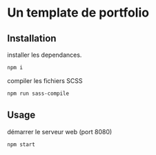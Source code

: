 # Un template de portfolio

## Installation

installer les dependances.
```bash
npm i
```
compiler les fichiers SCSS
```bash
npm run sass-compile
```

## Usage
démarrer le serveur web (port 8080)
```bash
npm start
```
